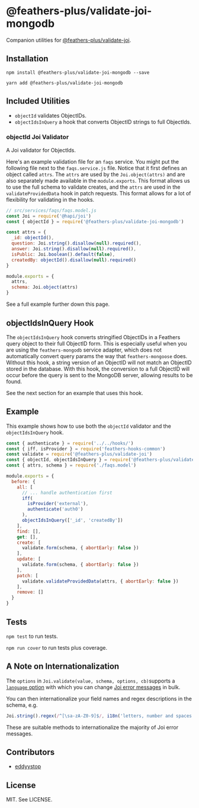 # @feathers-plus/validate-joi-mongodb

Companion utilities for [@feathers-plus/validate-joi](https://github.com/feathers-plus/validate-joi).

## Installation

```
npm install @feathers-plus/validate-joi-mongodb --save

yarn add @feathers-plus/validate-joi-mongodb
```

## Included Utilities

- `objectId` validates ObjectIDs.
- `objectIdsInQuery` a hook that converts ObjectID strings to full ObjectIds.

### objectId Joi Validator

A Joi validator for ObjectIds.

Here's an example validation file for an `faqs` service. You might put the following file next to the `faqs.service.js` file. Notice that it first defines an object called `attrs`.  The `attrs` are used by the `Joi.object(attrs)` and are also separately made available in the `module.exports`.  This format allows us to use the full schema to validate creates, and the `attrs` are used in the `validateProvidedData` hook in patch requests.  This format allows for a lot of flexibility for validating in the hooks.

```js
// src/services/faqs/faqs.model.js
const Joi = require('@hapi/joi')
const { objectId } = require('@feathers-plus/validate-joi-mongodb')

const attrs = {
  _id: objectId(),
  question: Joi.string().disallow(null).required(),
  answer: Joi.string().disallow(null).required(),
  isPublic: Joi.boolean().default(false),
  createdBy: objectId().disallow(null).required()
}

module.exports = {
  attrs,
  schema: Joi.object(attrs)
}
```

See a full example further down this page.

## objectIdsInQuery Hook

The `objectIdsInQuery` hook converts stringified ObjectIDs in a Feathers query object to their full ObjectID form.  This is especially useful when you are using the `feathers-mongodb` service adapter, which does not automatically convert query params the way that `feathers-mongoose` does.  Without this hook, a string version of an ObjectID will not match an ObjectID stored in the database.  With this hook, the conversion to a full ObjectID will occur before the query is sent to the MongoDB server, allowing results to be found.

See the next section for an example that uses this hook.

## Example

This example shows how to use both the `objectId` validator and the `objectIdsInQuery` hook.

```js
const { authenticate } = require('../../hooks/')
const { iff, isProvider } = require('feathers-hooks-common')
const validate = require('@feathers-plus/validate-joi')
const { objectId, objectIdsInQuery } = require('@feathers-plus/validate-joi-mongodb')
const { attrs, schema } = require('./faqs.model')

module.exports = {
  before: {
    all: [ 
      // ... handle authentication first
      iff(
        isProvider('external'),
        authenticate('auth0')
      ),
      objectIdsInQuery(['_id', 'createdBy'])
    ],
    find: [],
    get: [],
    create: [
      validate.form(schema, { abortEarly: false })
    ],
    update: [
      validate.form(schema, { abortEarly: false })
    ],
    patch: [
      validate.validateProvidedData(attrs, { abortEarly: false })
    ],
    remove: []
  }
}
```

## Tests

`npm test` to run tests.

`npm run cover` to run tests plus coverage.

## A Note on Internationalization

The `options` in `Joi.validate(value, schema, options, cb)`supports a
[`language` option](https://github.com/hapijs/joi/blob/v9.0.0/API.md#validatevalue-schema-options-callback)
with which you can change
[Joi error messages](https://github.com/hapijs/joi/blob/v9.0.0/lib/language.js)
in bulk.

You can then internationalize your field names and regex descriptions in the schema, e.g.

```js
Joi.string().regex(/^[\sa-zA-Z0-9]$/, i18n('letters, number and spaces')).label(i18n('Confirm password'))
```

These are suitable methods to internationalize the majority of Joi error messages.

## Contributors

- [eddyystop](https://github.com/feathers-plus)

## License

MIT. See LICENSE.
